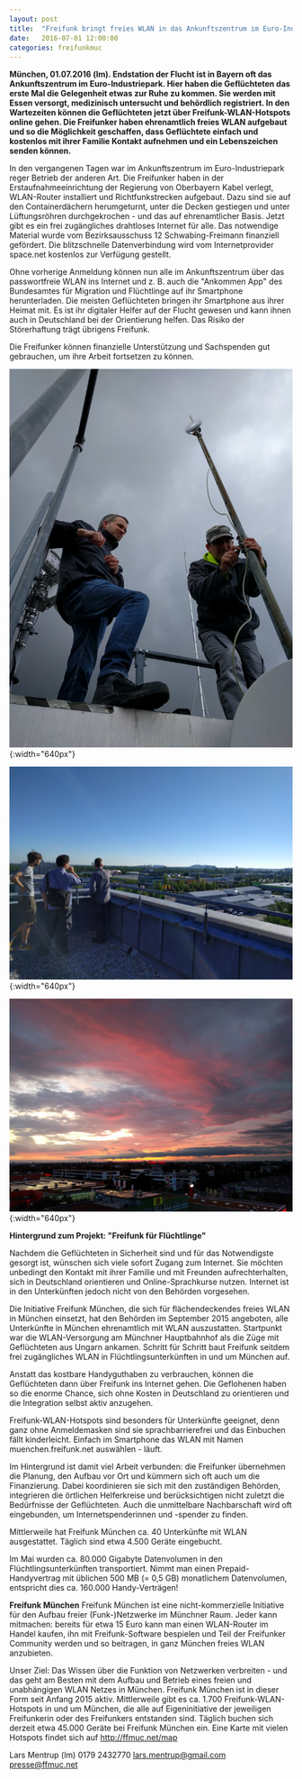 ```yaml
---
layout: post
title:  "Freifunk bringt freies WLAN in das Ankunftszentrum im Euro-Industriepark"
date:   2016-07-01 12:00:00
categories: freifunkmuc
---
```


**München, 01.07.2016 (lm). Endstation der Flucht ist in Bayern oft das Ankunftszentrum im Euro-Industriepark. Hier haben die Geflüchteten das erste Mal die Gelegenheit etwas zur Ruhe zu kommen. Sie werden mit Essen versorgt, medizinisch untersucht und behördlich registriert. In den Wartezeiten können die Geflüchteten jetzt über Freifunk-WLAN-Hotspots online gehen. Die Freifunker haben ehrenamtlich freies WLAN aufgebaut und so die Möglichkeit geschaffen, dass Geflüchtete einfach und kostenlos mit ihrer Familie Kontakt aufnehmen und ein Lebenszeichen senden können.**

In den vergangenen Tagen war im Ankunftszentrum im Euro-Industriepark reger Betrieb der anderen Art. Die Freifunker haben in der Erstaufnahmeeinrichtung der Regierung von Oberbayern Kabel verlegt, WLAN-Router installiert und Richtfunkstrecken aufgebaut. Dazu sind sie auf den Containerdächern herumgeturnt, unter die Decken gestiegen und unter Lüftungsröhren durchgekrochen - und das auf ehrenamtlicher Basis. Jetzt gibt es ein frei zugängliches drahtloses Internet für alle. Das notwendige Material wurde vom Bezirksausschuss 12 Schwabing-Freimann finanziell gefördert. Die blitzschnelle Datenverbindung wird vom Internetprovider space.net kostenlos zur Verfügung gestellt.

Ohne vorherige Anmeldung können nun alle im Ankunftszentrum über das passwortfreie WLAN ins Internet und z. B. auch die "Ankommen App" des Bundesamtes für Migration und Flüchtlinge auf ihr Smartphone herunterladen. Die meisten Geflüchteten bringen ihr Smartphone aus ihrer Heimat mit. Es ist ihr digitaler Helfer auf der Flucht gewesen und kann ihnen auch in Deutschland bei der Orientierung helfen. Das Risiko der Störerhaftung trägt übrigens Freifunk.

Die Freifunker können finanzielle Unterstützung und Sachspenden gut gebrauchen, um ihre Arbeit fortsetzen zu können.

![Beim Aufbau der Linkstrecke zwischen space.net und dem Bettenhaus des Ankunftszentrum](/assets/posts/2016-07-01-ffmuc-ankunftszentrum-aufbau-linkstrecke.jpg){:width="640px"}

![Planung der Versorgung der Ankunfts- und der Wartehallen](/assets/posts/2016-07-01-ffmuc-ankunftszentrum-planung.jpg){:width="640px"}

![Sonnenuntergang nach getaner Arbeit](/assets/posts/2016-07-01-ffmuc-ankunftszentrum-sonnenuntergang.jpg){:width="640px"}

**Hintergrund zum Projekt: "Freifunk für Flüchtlinge"**

Nachdem die Geflüchteten in Sicherheit sind und für das Notwendigste gesorgt ist, wünschen sich viele sofort Zugang zum Internet. Sie möchten unbedingt den Kontakt mit ihrer Familie und mit Freunden aufrechterhalten, sich in Deutschland orientieren und Online-Sprachkurse nutzen. Internet ist in den Unterkünften jedoch nicht von den Behörden vorgesehen.

Die Initiative Freifunk München, die sich für flächendeckendes freies WLAN in München einsetzt, hat den Behörden im September 2015 angeboten, alle Unterkünfte in München ehrenamtlich mit WLAN auszustatten. Startpunkt war die WLAN-Versorgung am Münchner Hauptbahnhof als die Züge mit Geflüchteten aus Ungarn ankamen. Schritt für Schritt baut Freifunk seitdem frei zugängliches WLAN in Flüchtlingsunterkünften in und um München auf. 
 
Anstatt das kostbare Handyguthaben zu verbrauchen, können die Geflüchteten dann über Freifunk ins Internet gehen. Die Geflohenen haben so die enorme Chance, sich ohne Kosten in Deutschland zu orientieren und die Integration selbst aktiv anzugehen.
 
Freifunk-WLAN-Hotspots sind besonders für Unterkünfte geeignet, denn ganz ohne Anmeldemasken sind sie sprachbarrierefrei und das Einbuchen fällt kinderleicht. Einfach im Smartphone das WLAN mit Namen muenchen.freifunk.net auswählen - läuft.
 
Im Hintergrund ist damit viel Arbeit verbunden: die Freifunker übernehmen die Planung, den Aufbau vor Ort und kümmern sich oft auch um die Finanzierung. Dabei koordinieren sie sich mit den zuständigen Behörden, integrieren die örtlichen Helferkreise und berücksichtigen nicht zuletzt die Bedürfnisse der Geflüchteten. Auch die unmittelbare Nachbarschaft wird oft eingebunden, um Internetspenderinnen und -spender zu finden. 
 
Mittlerweile hat Freifunk München ca. 40 Unterkünfte mit WLAN ausgestattet. Täglich sind etwa 4.500 Geräte eingebucht.

Im Mai wurden ca. 80.000 Gigabyte Datenvolumen in den Flüchtlingsunterkünften transportiert. Nimmt man einen Prepaid-Handyvertrag mit üblichen 500 MB (= 0,5 GB) monatlichem Datenvolumen, entspricht dies ca. 160.000 Handy-Verträgen!


**Freifunk München**
Freifunk München ist eine nicht-kommerzielle Initiative für den Aufbau freier (Funk-)Netzwerke im Münchner Raum. Jeder kann mitmachen: bereits für etwa 15 Euro kann man einen WLAN-Router im Handel kaufen, ihn mit Freifunk-Software bespielen und Teil der Freifunker Community werden und so beitragen, in ganz München freies WLAN anzubieten.

Unser Ziel: Das Wissen über die Funktion von Netzwerken verbreiten - und das geht am Besten mit dem Aufbau und Betrieb eines freien und unabhängigen WLAN Netzes in München.
Freifunk München ist in dieser Form seit Anfang 2015 aktiv. Mittlerweile gibt es ca. 1.700 Freifunk-WLAN-Hotspots in und um München, die alle auf Eigeninitiative der jeweiligen Freifunkerin oder des Freifunkers entstanden sind. Täglich buchen sich derzeit etwa 45.000 Geräte bei Freifunk München ein. Eine Karte mit vielen Hotspots findet sich auf http://ffmuc.net/map

Lars Mentrup (lm)
0179 2432770
lars.mentrup@gmail.com
presse@ffmuc.net

